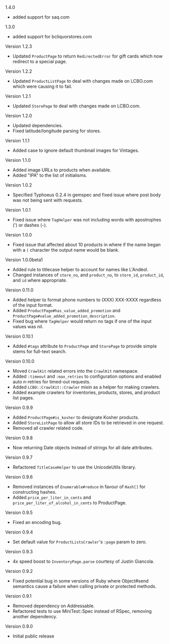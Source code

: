 1.4.0
* added support for saq.com

1.3.0
* added support for bcliquorstores.com

Version 1.2.3

  * Updated `ProductPage` to return `RedirectedError` for gift cards which now
    redirect to a special page.

Version 1.2.2

  * Updated `ProductListPage` to deal with changes made on LCBO.com which were
    causing it to fail.

Version 1.2.1

  * Updated `StorePage` to deal with changes made on LCBO.com.

Version 1.2.0

  * Updated dependencies.
  * Fixed latitude/longitude parsing for stores.

Version 1.1.1

  * Added case to ignore default thumbnail images for Vintages.

Version 1.1.0

 * Added image URLs to products when available.
 * Added "IPA" to the list of initialisms.

Version 1.0.2

 * Specified Typhoeus 0.2.4 in gemspec and fixed issue where post body was not
   being sent with requests.

Version 1.0.1

 * Fixed issue where `TagHelper` was not including words with apostrophes (')
   or dashes (-).

Version 1.0.0

 * Fixed issue that affected about 10 products in where if the name began
   with a `(` character the output name would be blank.

Version 1.0.0beta1

 * Added rule to titlecase helper to account for names like L'Andéol.
 * Changed instances of `store_no`, and `product_no`, to `store_id`,
   `product_id`, and `id` where appropriate.

Version 0.11.0

 * Added helper to format phone numbers to (XXX) XXX-XXXX regardless of the
   input format.
 * Added `ProductPage#has_value_added_promotion` and
   `ProductPage#value_added_promotion_description`.
 * Fixed bug where `TagHelper` would return no tags if one of the input values
   was nil.

Version 0.10.1

 * Added `#tags` attribute to `ProductPage` and `StorePage` to provide simple
   stems for full-text search.

Version 0.10.0

 * Moved `CrawlKit` related errors into the `CrawlKit` namespace.
 * Added `:timeout` and `:max_retries` to configuration options and enabled
   auto _n_-retries for timed-out requests.
 * Added `LCBO::CrawlKit::Crawler` mixin as a helper for making crawlers.
 * Added example crawlers for inventories, products, stores, and product list
   pages.

Version 0.9.9

 * Added `ProductPage#is_kosher` to designate Kosher products.
 * Added `StoreListPage` to allow all store IDs to be retrieved in one request.
 * Removed all crawler related code.

Version 0.9.8

 * Now returning Date objects instead of strings for all date attributes.

Version 0.9.7

 * Refactored `TitleCaseHelper` to use the UnicodeUtils library.

Version 0.9.6

 * Removed instances of `Enumerable#reduce` in favour of `Hash[]` for
   constructing hashes.
 * Added `price_per_liter_in_cents` and `price_per_liter_of_alcohol_in_cents`
   to ProductPage.

Version 0.9.5

 * Fixed an encoding bug.

Version 0.9.4

 * Set default value for `ProductListsCrawler`'s `:page` param to zero.

Version 0.9.3

 * 4x speed boost to `InventoryPage.parse` courtesy of Justin Giancola.

Version 0.9.2

 * Fixed potential bug in some versions of Ruby where Object#send semantics
   cause a failure when calling private or protected methods.

Version 0.9.1

 * Removed dependency on Addressable.
 * Refactored tests to use MiniTest::Spec instead of RSpec, removing another
   dependency.

Version 0.9.0

 * Initial public release
